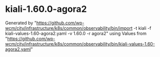 # kiali-1.60.0-agora2

Generated by "https://github.com/wp-wcm/city/infrastructure/k8s/common/observability/bin/import -t kiali -f kiali-values-1.60-agora2.yaml -v 1.60.0 -r agora2"
using Values from "https://github.com/wp-wcm/city/infrastructure/k8s/common/observability/bin/kiali-values-1.60-agora2.yaml"
